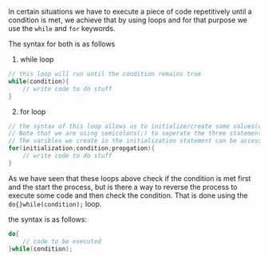 In certain situations we have to execute a piece of code repetitively until a condition is met, we achieve that by using loops and for that purpose we use the `while` and `for` keywords.

The syntax for both is as follows
1. while loop
```c
// this loop will run until the condition remains true
while(condition){
	// write code to do stuff
}
```
2. for loop
```c
// the syntax of this loop allows us to initialize/create some values(optional), then it takes acondition on which it will run similar to the while loop and further we can also mention a propogation statement which executes after the code inside the loop is executed.
// Note that we are using semicolons(;) to seperate the three statements in the for loop.
// The varibles we create in the initialization statement can be accessed in the loop but not outside of it.
for(initialization;condition;propgation){
	// write code to do stuff
}
```

As we have seen that these loops above check if the condition is met first and the start the process, but is there a way to reverse the process to execute some code and then check the condition. That is done using the `do{}while(condition);` loop.

the syntax is as follows:

```c
do{
	// code to be executed
}while(condition);
```